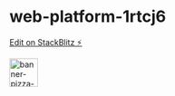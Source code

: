 # web-platform-1rtcj6

[Edit on StackBlitz ⚡️](https://stackblitz.com/edit/web-platform-1rtcj6)


<a href="https://ibb.co/ysNwdbY"><img src="https://i.ibb.co/h8gPLtZ/banner-pizza-png-Imagem-sem-fundo.png" alt="banner-pizza-png-Imagem-sem-fundo" width="50px"></a>
